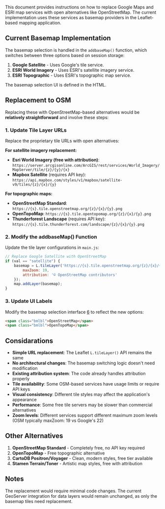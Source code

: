 This document provides instructions on how to replace Google Maps and ESRI map services with open alternatives like OpenStreetMap. The current implementation uses these services as basemap providers in the Leaflet-based mapping application.

## Current Basemap Implementation

The basemap selection is handled in the `addbaseMap()` function, which switches between three options based on session storage:

1. **Google Satellite** - Uses Google's tile service. 
2. **ESRI World Imagery** - Uses ESRI's satellite imagery service.
3. **ESRI Topographic** - Uses ESRI's topographic map service.

The basemap selection UI is defined in the HTML.

## Replacement to OSM

Replacing these with OpenStreetMap-based alternatives would be **relatively straightforward** and involve these steps:

### 1. Update Tile Layer URLs
Replace the proprietary tile URLs with open alternatives:

**For satellite imagery replacement:**
- **Esri World Imagery (free with attribution)**: `https://server.arcgisonline.com/ArcGIS/rest/services/World_Imagery/MapServer/tile/{z}/{y}/{x}`
- **Mapbox Satellite** (requires API key): `https://api.mapbox.com/styles/v1/mapbox/satellite-v9/tiles/{z}/{x}/{y}`

**For topographic maps:**
- **OpenStreetMap Standard**: `https://{s}.tile.openstreetmap.org/{z}/{x}/{y}.png`
- **OpenTopoMap**: `https://{s}.tile.opentopomap.org/{z}/{x}/{y}.png`
- **Thunderforest Landscape** (requires API key): `https://{s}.tile.thunderforest.com/landscape/{z}/{x}/{y}.png`

### 2. Modify the addbaseMap() Function
Update the tile layer configurations in `main.js`:

```javascript
// Replace Google Satellite with OpenStreetMap
if (val == "satellite") {
    basemap = L.tileLayer('https://{s}.tile.openstreetmap.org/{z}/{x}/{y}.png', {
        maxZoom: 19,
        attribution: '© OpenStreetMap contributors'
    });
    map.addLayer(basemap);
}
```

### 3. Update UI Labels
Modify the basemap selection interface [6](#1-5)  to reflect the new options:

```html
<span class="bmlbl">OpenStreetMap</span>
<span class="bmlbl">OpenTopoMap</span>
```

## Considarations

- **Simple URL replacement**: The Leaflet `L.tileLayer()` API remains the same
- **No architectural changes**: The basemap switching logic doesn't need modification
- **Existing attribution system**: The code already handles attribution properly 
- **Tile availability**: Some OSM-based services have usage limits or require API keys
- **Visual consistency**: Different tile styles may affect the application's appearance
- **Performance**: Some free tile servers may be slower than commercial alternatives
- **Zoom levels**: Different services support different maximum zoom levels (OSM typically maxZoom: 19 vs Google's 22)

## Other Alternatives

1. **OpenStreetMap Standard** - Completely free, no API key required
2. **OpenTopoMap** - Free topographic alternative
3. **CartoDB Positron/Voyager** - Clean, modern styles, free tier available
4. **Stamen Terrain/Toner** - Artistic map styles, free with attribution

## Notes

The replacement would require minimal code changes. The current GeoServer integration for data layers would remain unchanged, as only the basemap tiles need replacement.
